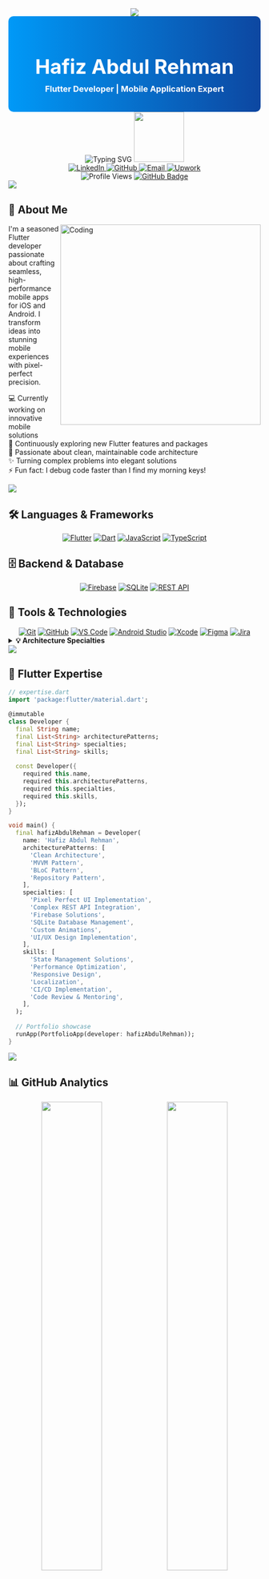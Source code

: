<!-- Header with Gradient Background -->
<div align="center">
  <img src="https://user-images.githubusercontent.com/73097560/115834477-dbab4500-a447-11eb-908a-139a6edaec5c.gif">

  <div style="background: linear-gradient(to right, #0099F7, #0D47A1); padding: 20px; border-radius: 10px;">
    <h1 style="color: white; font-size: 40px; margin-bottom: 0;">Hafiz Abdul Rehman</h1>
    <h3 style="color: white; margin-top: 10px;">Flutter Developer | Mobile Application Expert</h3>
  </div>

  <img src="https://readme-typing-svg.herokuapp.com?font=Poppins&weight=600&size=28&duration=3000&pause=1000&color=0969DA&center=true&vCenter=true&random=false&width=500&lines=Flutter+Developer;Mobile+App+Expert;UI%2FUX+Enthusiast;Clean+Architecture+Specialist" alt="Typing SVG" />
  
  <img src="https://media.giphy.com/media/M9gbBd9nbDrOTu1Mqx/giphy.gif" width="100"/>
</div>

<!-- Social Links -->
<div align="center">
  <a href="https://www.linkedin.com/in/your-linkedin/" target="_blank">
    <img src="https://img.shields.io/badge/LINKEDIN-0077B5?style=for-the-badge&logo=linkedin&logoColor=white" alt="LinkedIn"/>
  </a>
  <a href="https://github.com/Hafiz-Abdul-Rehman" target="_blank">
    <img src="https://img.shields.io/badge/GITHUB-121011?style=for-the-badge&logo=github&logoColor=white" alt="GitHub"/>
  </a>
  <a href="mailto:your.email@example.com" target="_blank">
    <img src="https://img.shields.io/badge/EMAIL-D14836?style=for-the-badge&logo=gmail&logoColor=white" alt="Email"/>
  </a>
  <a href="https://www.upwork.com/your-profile" target="_blank">
    <img src="https://img.shields.io/badge/UPWORK-6FDA44?style=for-the-badge&logo=upwork&logoColor=white" alt="Upwork"/>
  </a>
</div>

<!-- Quick Stats -->
<div align="center">
  <img src="https://komarev.com/ghpvc/?username=Hafiz-Abdul-Rehman&label=Profile%20views&color=0e75b6&style=for-the-badge" alt="Profile Views" />
  <a href="https://github.com/Hafiz-Abdul-Rehman?tab=followers">
    <img src="https://img.shields.io/github/followers/Hafiz-Abdul-Rehman?label=Followers&style=for-the-badge&color=0969DA" alt="GitHub Badge">
  </a>
</div>

<img src="https://user-images.githubusercontent.com/73097560/115834477-dbab4500-a447-11eb-908a-139a6edaec5c.gif">

## 🚀 About Me

<img align="right" alt="Coding" width="400" src="https://cdn.dribbble.com/users/1162077/screenshots/3848914/programmer.gif">

I'm a seasoned Flutter developer passionate about crafting seamless, high-performance mobile apps for iOS and Android. I transform ideas into stunning mobile experiences with pixel-perfect precision.

💻 Currently working on innovative mobile solutions  
🌱 Continuously exploring new Flutter features and packages  
🚀 Passionate about clean, maintainable code architecture  
✨ Turning complex problems into elegant solutions  
⚡ Fun fact: I debug code faster than I find my morning keys!

<img src="https://user-images.githubusercontent.com/73097560/115834477-dbab4500-a447-11eb-908a-139a6edaec5c.gif">

## 🛠️ Languages & Frameworks

<div align="center">
  <a href="#"><img src="https://img.shields.io/badge/FLUTTER-02569B?style=for-the-badge&logo=flutter&logoColor=white" alt="Flutter"/></a>
  <a href="#"><img src="https://img.shields.io/badge/DART-0175C2?style=for-the-badge&logo=dart&logoColor=white" alt="Dart"/></a>
  <a href="#"><img src="https://img.shields.io/badge/JAVASCRIPT-F7DF1E?style=for-the-badge&logo=javascript&logoColor=black" alt="JavaScript"/></a>
  <a href="#"><img src="https://img.shields.io/badge/TYPESCRIPT-3178C6?style=for-the-badge&logo=typescript&logoColor=white" alt="TypeScript"/></a>
</div>

## 🗄️ Backend & Database

<div align="center">
  <a href="#"><img src="https://img.shields.io/badge/FIREBASE-FFCA28?style=for-the-badge&logo=firebase&logoColor=black" alt="Firebase"/></a>
  <a href="#"><img src="https://img.shields.io/badge/SQLITE-003B57?style=for-the-badge&logo=sqlite&logoColor=white" alt="SQLite"/></a>
  <a href="#"><img src="https://img.shields.io/badge/REST_API-009688?style=for-the-badge&logo=fastapi&logoColor=white" alt="REST API"/></a>
</div>

## 🔧 Tools & Technologies

<div align="center">
  <a href="#"><img src="https://img.shields.io/badge/GIT-F05032?style=for-the-badge&logo=git&logoColor=white" alt="Git"/></a>
  <a href="#"><img src="https://img.shields.io/badge/GITHUB-181717?style=for-the-badge&logo=github&logoColor=white" alt="GitHub"/></a>
  <a href="#"><img src="https://img.shields.io/badge/VS_CODE-007ACC?style=for-the-badge&logo=visualstudiocode&logoColor=white" alt="VS Code"/></a>
  <a href="#"><img src="https://img.shields.io/badge/ANDROID_STUDIO-3DDC84?style=for-the-badge&logo=androidstudio&logoColor=white" alt="Android Studio"/></a>
  <a href="#"><img src="https://img.shields.io/badge/XCODE-147EFB?style=for-the-badge&logo=xcode&logoColor=white" alt="Xcode"/></a>
  <a href="#"><img src="https://img.shields.io/badge/FIGMA-F24E1E?style=for-the-badge&logo=figma&logoColor=white" alt="Figma"/></a>
  <a href="#"><img src="https://img.shields.io/badge/JIRA-0052CC?style=for-the-badge&logo=jira&logoColor=white" alt="Jira"/></a>
</div>

<details>
  <summary><b>💡 Architecture Specialties</b></summary>
  <div align="center">
    <br>
    <img src="https://img.shields.io/badge/Clean_Architecture-007ACC?style=for-the-badge&logo=flutter&logoColor=white" alt="Clean Architecture"/>
    <img src="https://img.shields.io/badge/MVVM_Pattern-0175C2?style=for-the-badge&logo=flutter&logoColor=white" alt="MVVM Pattern"/>
    <img src="https://img.shields.io/badge/BLoC_Pattern-13B9FD?style=for-the-badge&logo=flutter&logoColor=white" alt="BLoC Pattern"/>
    <img src="https://img.shields.io/badge/Repository_Pattern-0175C2?style=for-the-badge&logo=flutter&logoColor=white" alt="Repository Pattern"/>
  </div>
</details>

<img src="https://user-images.githubusercontent.com/73097560/115834477-dbab4500-a447-11eb-908a-139a6edaec5c.gif">

## 🧠 Flutter Expertise

```dart
// expertise.dart
import 'package:flutter/material.dart';

@immutable
class Developer {
  final String name;
  final List<String> architecturePatterns;
  final List<String> specialties;
  final List<String> skills;
  
  const Developer({
    required this.name,
    required this.architecturePatterns,
    required this.specialties,
    required this.skills,
  });
}

void main() {
  final hafizAbdulRehman = Developer(
    name: 'Hafiz Abdul Rehman',
    architecturePatterns: [
      'Clean Architecture',
      'MVVM Pattern',
      'BLoC Pattern',
      'Repository Pattern',
    ],
    specialties: [
      'Pixel Perfect UI Implementation',
      'Complex REST API Integration',
      'Firebase Solutions',
      'SQLite Database Management',
      'Custom Animations',
      'UI/UX Design Implementation',
    ],
    skills: [
      'State Management Solutions',
      'Performance Optimization',
      'Responsive Design',
      'Localization',
      'CI/CD Implementation',
      'Code Review & Mentoring',
    ],
  );
  
  // Portfolio showcase
  runApp(PortfolioApp(developer: hafizAbdulRehman));
}
```

<img src="https://user-images.githubusercontent.com/73097560/115834477-dbab4500-a447-11eb-908a-139a6edaec5c.gif">

## 📊 GitHub Analytics

<div align="center">
  <!-- GitHub Stats Cards with Gradient Background -->
  <img width="49%" src="https://github-readme-stats-sigma-five.vercel.app/api?username=Hafiz-Abdul-Rehman&show_icons=true&count_private=true&hide_border=true&title_color=00AEFF&icon_color=00AEFF&text_color=FFFFFF&bg_color=0,000000,0D47A1" />
  <img width="49%" src="https://github-readme-stats-sigma-five.vercel.app/api/top-langs/?username=Hafiz-Abdul-Rehman&layout=compact&hide_border=true&title_color=00AEFF&text_color=FFFFFF&bg_color=0,0D47A1,000000" />
</div>

<div align="center">
  <!-- Streak Stats with Matching Theme -->
  <img src="https://streak-stats.demolab.com?user=Hafiz-Abdul-Rehman&hide_border=true&border_radius=10&background=0D1117&stroke=00AEFF&ring=00AEFF&fire=FFA500&currStreakNum=FFFFFF&sideNums=00AEFF&currStreakLabel=00AEFF&sideLabels=00AEFF&dates=FFFFFF" />
</div>

<!-- Contribution Graph -->
<div align="center">
  <br>
  <a href="https://github.com/Hafiz-Abdul-Rehman">
    <img src="https://github-readme-activity-graph.vercel.app/graph?username=Hafiz-Abdul-Rehman&theme=react-dark&hide_border=true&area=true&point=00AEFF&line=00AEFF&radius=8" width="98%" />
  </a>
</div>

<img src="https://user-images.githubusercontent.com/73097560/115834477-dbab4500-a447-11eb-908a-139a6edaec5c.gif">

## 🏆 Showcase Projects

<div align="center">
  <a href="https://github.com/Hafiz-Abdul-Rehman/todoa">
    <img src="https://github-readme-stats.vercel.app/api/pin/?username=Hafiz-Abdul-Rehman&repo=project1&theme=react&border_color=00AEFF&bg_color=0D1117" width="49%" />
  </a>
  <a href="https://github.com/Hafiz-Abdul-Rehman/noor-e-quran">
    <img src="https://github-readme-stats.vercel.app/api/pin/?username=Hafiz-Abdul-Rehman&repo=project2&theme=react&border_color=00AEFF&bg_color=0D1117" width="49%" />
  </a>
</div>
<div align="center">
  <a href="https://github.com/Hafiz-Abdul-Rehman/Coffee_App_UI">
    <img src="https://github-readme-stats.vercel.app/api/pin/?username=Hafiz-Abdul-Rehman&repo=project3&theme=react&border_color=00AEFF&bg_color=0D1117" width="49%" />
  </a>
  <a href="https://github.com/Hafiz-Abdul-Rehman/project4">
    <img src="https://github-readme-stats.vercel.app/api/pin/?username=Hafiz-Abdul-Rehman&repo=project4&theme=react&border_color=00AEFF&bg_color=0D1117" width="49%" />
  </a>
</div>

<details>
  <summary><b>📱 View Featured Project Details</b></summary>
  <br>
  
  ### 🚀 E-Commerce App
  A full-featured Flutter e-commerce application with clean architecture.
  
  **Tech Stack:**
  - Flutter 3.0+
  - Firebase (Auth, Firestore, Storage)
  - Provider State Management
  - Custom Animations
  - Payment Gateway Integration
  
  **Key Features:**
  - User authentication and profile management
  - Product browsing with advanced filters
  - Shopping cart and checkout process
  - Order tracking and history
  - User reviews and ratings
  - Admin dashboard for product management
  
  ### 📊 Data Visualization App
  A business analytics dashboard with interactive charts and data visualization.
  
  **Tech Stack:**
  - Flutter 2.8+
  - REST API integration
  - BLoC pattern
  - FL Chart for visualizations
  - SQLite for offline data
  
  **Key Features:**
  - Real-time data updates
  - Interactive charts and graphs
  - Data export functionality
  - User permission management
  - Offline mode capability
  
  ### 📱 Social Networking App
  A modern social networking application built with Flutter.
  
  **Tech Stack:**
  - Flutter 2.5+
  - Firebase (Auth, Firestore, Storage, FCM)
  - GetX State Management
  - Custom UI components
  - Socket.io for real-time features
  
  **Key Features:**
  - User profiles and connections
  - News feed with media support
  - Real-time messaging
  - Push notifications
  - Content discovery algorithms
</details>

<img src="https://user-images.githubusercontent.com/73097560/115834477-dbab4500-a447-11eb-908a-139a6edaec5c.gif">

<div align="center">
  <img src="https://raw.githubusercontent.com/trinib/trinib/snake/github-contribution-grid-snake-dark.svg" width="100%">
</div>

<div align="center">
  <h3>
    "Crafting mobile experiences that delight users and exceed expectations"
  </h3>
</div>
